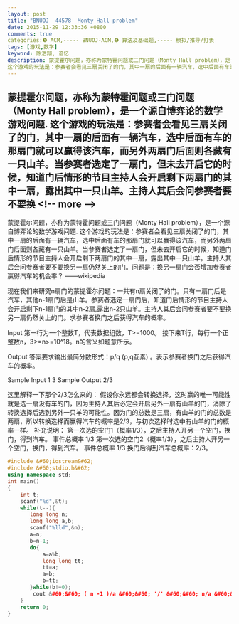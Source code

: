 ```yaml
---
layout: post
title: "BNUOJ  44578  Monty Hall problem"
date: 2015-11-29 12:33:36 +0800
comments: true
categories:❶ ACM,----- BNUOJ-ACM,❺ 算法及基础题,----- 模拟/推导/打表
tags: [游戏,数学]
keyword: 陈浩翔, 谙忆
description: 蒙提霍尔问题，亦称为蒙特霍问题或三门问题（Monty Hall problem），是一个源自博弈论的数学游戏问题. 
这个游戏的玩法是：参赛者会看见三扇关闭了的门，其中一扇的后面有一辆汽车，选中后面有车的那扇门就可以赢得该汽车，而另外两扇门后面则各藏有一只山羊。当参赛者选定了一扇门，但未去开启它的时候，知道门后情形的节目主持人会开启剩下两扇门的其中一扇，露出其中一只山羊。主持人其后会问参赛者要不要换 
---
```



蒙提霍尔问题，亦称为蒙特霍问题或三门问题（Monty Hall problem），是一个源自博弈论的数学游戏问题. 
这个游戏的玩法是：参赛者会看见三扇关闭了的门，其中一扇的后面有一辆汽车，选中后面有车的那扇门就可以赢得该汽车，而另外两扇门后面则各藏有一只山羊。当参赛者选定了一扇门，但未去开启它的时候，知道门后情形的节目主持人会开启剩下两扇门的其中一扇，露出其中一只山羊。主持人其后会问参赛者要不要换
&#60;!-- more --&#62;
----------

蒙提霍尔问题，亦称为蒙特霍问题或三门问题（Monty Hall problem），是一个源自博弈论的数学游戏问题.
这个游戏的玩法是：参赛者会看见三扇关闭了的门，其中一扇的后面有一辆汽车，选中后面有车的那扇门就可以赢得该汽车，而另外两扇门后面则各藏有一只山羊。当参赛者选定了一扇门，但未去开启它的时候，知道门后情形的节目主持人会开启剩下两扇门的其中一扇，露出其中一只山羊。主持人其后会问参赛者要不要换另一扇仍然关上的门。问题是：换另一扇门会否增加参赛者赢得汽车的机会率？
——wikipedia
 
现在我们来研究n扇门的蒙提霍尔问题：一共有n扇关闭了的门。只有一扇门后是汽车，其他n-1扇门后是山羊。参赛者选定一扇门后，知道门后情形的节目主持人会开启剩下n-1扇门的其中n-2扇,露出n-2只山羊。主持人其后会问参赛者要不要换另一扇仍然关上的门。求参赛者换门之后获得汽车的概率。
 
Input
第一行为一个整数T，代表数据组数，T>=1000。
接下来T行，每行一个正整数n，3>=n>=10^18。n的含义如题意所示。
 
Output
答案要求输出最简分数形式：p/q (p,q互素) 。表示参赛者换门之后获得汽车的概率。

Sample Input
1
3
Sample Output
2/3


这里解释一下那个2/3怎么来的：
假设你永远都会转换选择，这时赢的唯一可能性就是选一扇没有车的门，因为主持人其后必定会开启另外一扇有山羊的门，消除了转换选择后选到另外一只羊的可能性。因为门的总数是三扇，有山羊的门的总数是两扇，所以转换选择而赢得汽车的概率是2/3，与初次选择时选中有山羊的门的概率一样。
补充说明：
第一次选的空门1（概率1/3），之后主持人开另一个空门，换门，得到汽车。 事件总概率 1/3
第一次选的空门2（概率1/3），之后主持人开另一个空门，换门，得到汽车。 事件总概率 1/3
换门后得到汽车总概率：2/3。


```cpp
#include &#60;iostream&#62;
#include &#60;stdio.h&#62;
using namespace std;
int main()
{
    int t;
    scanf("%d",&t);
    while(t--){
       long long n;
       long long a,b;
       scanf("%lld",&n);
       a=n;
       b=n-1;
       do{
           a=a%b;
           long long tt;
           tt=a;
           a=b;
           b=tt;
       }while(b!=0);
        cout &#60;&#60; ( n -1 )/a &#60;&#60; '/' &#60;&#60; n/a &#60;&#60; endl;
    }
    return 0;
}

```